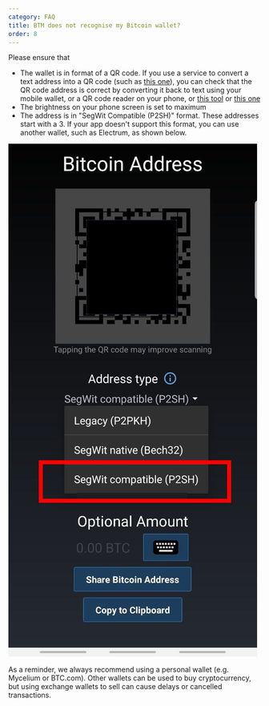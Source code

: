 ```yaml
---
category: FAQ
title: BTM does not recognise my Bitcoin wallet?
order: 8
---
```


Please ensure that
  * The wallet is in format of a QR code. If you use a service to convert a text address into a QR code (such as [this one](https://www.qr-code-generator.com/solutions/bitcoin-qr-code/)), you can check that the QR code address is correct by converting it back to text using your mobile wallet, or a QR code reader on your phone, or [this tool](https://zxing.org/w/decode.jspx) or [this one](https://www.the-qrcode-generator.com/scan)
  * The brightness on your phone screen is set to maximum
  * The address is in "SegWit Compatible (P2SH)" format. These addresses start with a 3. If your app doesn't support this format, you can use another wallet, such as Electrum, as shown below.
  
  ![](/images/buy_guide/SegWitCompatible.jpg)

As a reminder, we always recommend using a personal wallet (e.g. Mycelium or BTC.com). Other wallets can be used to buy cryptocurrency, but using exchange wallets to sell can cause delays or cancelled transactions.

